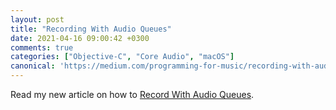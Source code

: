 ```yaml
---
layout: post
title: "Recording With Audio Queues"
date: 2021-04-16 09:00:42 +0300
comments: true
categories: ["Objective-C", "Core Audio", "macOS"]
canonical: 'https://medium.com/programming-for-music/recording-with-audio-queues-cf41d274c9ea'
---
```


Read my new article on how to [Record With Audio Queues](https://medium.com/programming-for-music/recording-with-audio-queues-cf41d274c9ea).
